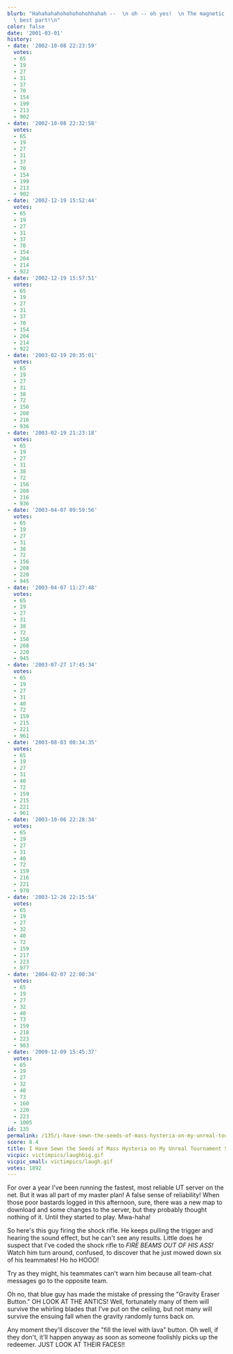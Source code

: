 ```yaml
---
blurb: "Hahahahahohohohohohhahah --  \n oh -- oh yes!  \n The magnetic flag is the\
  \ best part!\n"
color: false
date: '2001-03-01'
history:
- date: '2002-10-08 22:23:59'
  votes:
  - 65
  - 19
  - 27
  - 31
  - 37
  - 70
  - 154
  - 199
  - 213
  - 902
- date: '2002-10-08 22:32:58'
  votes:
  - 65
  - 19
  - 27
  - 31
  - 37
  - 70
  - 154
  - 199
  - 213
  - 902
- date: '2002-12-19 15:52:44'
  votes:
  - 65
  - 19
  - 27
  - 31
  - 37
  - 70
  - 154
  - 204
  - 214
  - 922
- date: '2002-12-19 15:57:51'
  votes:
  - 65
  - 19
  - 27
  - 31
  - 37
  - 70
  - 154
  - 204
  - 214
  - 922
- date: '2003-02-19 20:35:01'
  votes:
  - 65
  - 19
  - 27
  - 31
  - 38
  - 72
  - 156
  - 208
  - 216
  - 936
- date: '2003-02-19 21:23:18'
  votes:
  - 65
  - 19
  - 27
  - 31
  - 38
  - 72
  - 156
  - 208
  - 216
  - 936
- date: '2003-04-07 09:59:56'
  votes:
  - 65
  - 19
  - 27
  - 31
  - 38
  - 72
  - 156
  - 208
  - 220
  - 945
- date: '2003-04-07 11:27:48'
  votes:
  - 65
  - 19
  - 27
  - 31
  - 38
  - 72
  - 156
  - 208
  - 220
  - 945
- date: '2003-07-27 17:45:34'
  votes:
  - 65
  - 19
  - 27
  - 31
  - 40
  - 72
  - 159
  - 215
  - 221
  - 961
- date: '2003-08-03 00:34:35'
  votes:
  - 65
  - 19
  - 27
  - 31
  - 40
  - 72
  - 159
  - 215
  - 221
  - 961
- date: '2003-10-06 22:28:34'
  votes:
  - 65
  - 19
  - 27
  - 31
  - 40
  - 72
  - 159
  - 216
  - 221
  - 970
- date: '2003-12-26 22:15:54'
  votes:
  - 65
  - 19
  - 27
  - 32
  - 40
  - 72
  - 159
  - 217
  - 223
  - 977
- date: '2004-02-07 22:00:34'
  votes:
  - 65
  - 19
  - 27
  - 32
  - 40
  - 73
  - 159
  - 218
  - 223
  - 983
- date: '2009-12-09 15:45:37'
  votes:
  - 65
  - 19
  - 27
  - 32
  - 40
  - 73
  - 160
  - 220
  - 223
  - 1005
id: 135
permalink: /135/i-have-sewn-the-seeds-of-mass-hysteria-on-my-unreal-tournament-server/
score: 8.4
title: I Have Sewn the Seeds of Mass Hysteria on My Unreal Tournament Server!
vicpic: victimpics/laughbig.gif
vicpic_small: victimpics/laugh.gif
votes: 1892
---
```


For over a year I've been running the fastest, most reliable UT server
on the net. But it was all part of my master plan! A false sense of
reliability! When those poor bastards logged in this afternoon, sure,
there was a new map to download and some changes to the server, but they
probably thought nothing of it. Until they started to play. Mwa-haha!

So here's this guy firing the shock rifle. He keeps pulling the trigger
and hearing the sound effect, but he can't see any results. Little does
he suspect that I've coded the shock rifle to *FIRE BEAMS OUT OF HIS
ASS!* Watch him turn around, confused, to discover that he just mowed
down six of his teammates! Ho ho HOOO!

Try as they might, his teammates can't warn him because all team-chat
messages go to the opposite team.

Oh no, that blue guy has made the mistake of pressing the "Gravity
Eraser Button." OH LOOK AT THE ANTICS! Well, fortunately many of them
will survive the whirling blades that I've put on the ceiling, but not
many will survive the ensuing fall when the gravity randomly turns back
on.

Any moment they'll discover the "fill the level with lava" button. Oh
well, if they don't, it'll happen anyway as soon as someone foolishly
picks up the redeemer. JUST LOOK AT THEIR FACES!!